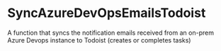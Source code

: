 # SyncAzureDevOpsEmailsTodoist

A function that syncs the notification emails received from an on-prem Azure Devops instance to Todoist (creates or completes tasks)